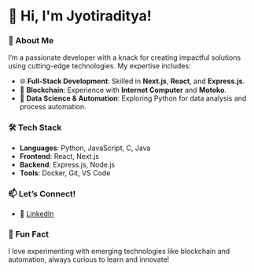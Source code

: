 # 👋 Hi, I'm Jyotiraditya!  

### 🚀 About Me  
I’m a passionate developer with a knack for creating impactful solutions using cutting-edge technologies. My expertise includes:  
- 🌐 **Full-Stack Development**: Skilled in **Next.js**, **React**, and **Express.js**.  
- 🔗 **Blockchain**: Experience with **Internet Computer** and **Motoko**.  
- 🧠 **Data Science & Automation**: Exploring Python for data analysis and process automation.  

### 🛠️ Tech Stack  
- **Languages**: Python, JavaScript, C, Java  
- **Frontend**: React, Next.js  
- **Backend**: Express.js, Node.js  
- **Tools**: Docker, Git, VS Code  

### 📫 Let’s Connect!  
- 💼 [LinkedIn](https://www.linkedin.com/in/jyotiraditya-24412b279)  

### 🌟 Fun Fact  
I love experimenting with emerging technologies like blockchain and automation, always curious to learn and innovate!  
